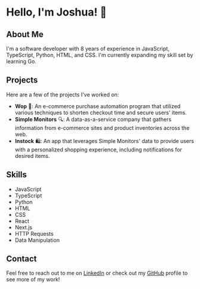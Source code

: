 # Hello, I'm Joshua! 👋

## About Me

I'm a software developer with 8 years of experience in JavaScript, TypeScript, Python, HTML, and CSS. I'm currently expanding my skill set by learning Go.

## Projects

Here are a few of the projects I've worked on:

- **Wop** 🤖: An e-commerce purchase automation program that utilized various techniques to shorten checkout time and secure users' items.
- **Simple Monitors** 🔍: A data-as-a-service company that gathers information from e-commerce sites and product inventories across the web.
- **Instock** 🛍️: An app that leverages Simple Monitors' data to provide users with a personalized shopping experience, including notifications for desired items.

## Skills

- JavaScript
- TypeScript
- Python
- HTML
- CSS
- React
- Next.js
- HTTP Requests
- Data Manipulation

## Contact

Feel free to reach out to me on [LinkedIn](https://www.linkedin.com/in/your-linkedin-profile) or check out my [GitHub](https://github.com/your-github-username) profile to see more of my work!
